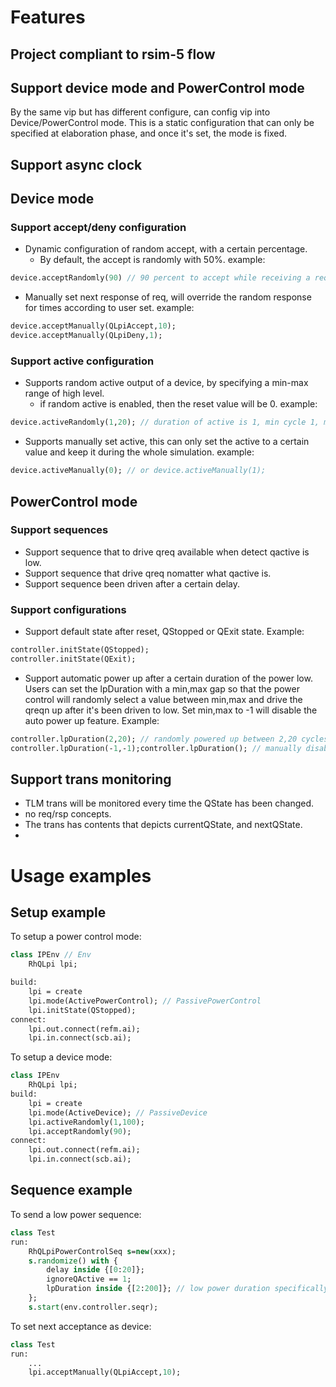 # Features

## Project compliant to rsim-5 flow

## Support device mode and PowerControl mode
By the same vip but has different configure, can config vip into Device/PowerControl mode.
This is a static configuration that can only be specified at elaboration phase, and once it's set, the mode is fixed.

## Support async clock

## Device mode
### Support accept/deny configuration
- Dynamic configuration of random accept, with a certain percentage.
	- By default, the accept is randomly with 50%.
example:
```systemverilog
device.acceptRandomly(90) // 90 percent to accept while receiving a req
```
- Manually set next response of req, will override the random response for times according to user set.
example:
```systemverilog
device.acceptManually(QLpiAccept,10);
device.acceptManually(QLpiDeny,1);
```

### Support active configuration
- Supports random active output of a device, by specifying a min-max range of high level.
	- if random active is enabled, then the reset value will be 0.
example:
```systemverilog
device.activeRandomly(1,20); // duration of active is 1, min cycle 1, max cycle 20
```
- Supports manually set active, this can only set the active to a certain value and keep it during the whole simulation.
example:
```systemverilog
device.activeManually(0); // or device.activeManually(1);
```


## PowerControl mode
### Support sequences
- Support sequence that to drive qreq available when detect qactive is low.
- Support sequence that drive qreq nomatter what qactive is.
- Support sequence been driven after a certain delay.

### Support configurations
- Support default state after reset, QStopped or QExit state.
Example:
```systemverilog
controller.initState(QStopped);
controller.initState(QExit);
```
- Support automatic power up after a certain duration of the power low.
Users can set the lpDuration with a min,max gap so that the power control will randomly select a value between min,max and drive the qreqn up after it's been driven to low.
Set min,max to -1 will disable the auto power up feature.
Example:
```systemverilog
controller.lpDuration(2,20); // randomly powered up between 2,20 cycles
controller.lpDuration(-1,-1);controller.lpDuration(); // manually disable the auto power up feature
```

## Support trans monitoring
- TLM trans will be monitored every time the QState has been changed.
- no req/rsp concepts.
- The trans has contents that depicts currentQState, and nextQState.
- 

# Usage examples

## Setup example
To setup a power control mode:
```systemverilog
class IPEnv // Env
	RhQLpi lpi;

build:
	lpi = create
	lpi.mode(ActivePowerControl); // PassivePowerControl
	lpi.initState(QStopped);
connect:
	lpi.out.connect(refm.ai);
	lpi.in.connect(scb.ai);

```

To setup a device mode:
```systemverilog
class IPEnv
	RhQLpi lpi;
build:
	lpi = create
	lpi.mode(ActiveDevice); // PassiveDevice
	lpi.activeRandomly(1,100);
	lpi.acceptRandomly(90);
connect:
	lpi.out.connect(refm.ai);
	lpi.in.connect(scb.ai);
```

## Sequence example
To send a low power sequence:
```systemverilog
class Test
run:
	RhQLpiPowerControlSeq s=new(xxx);
	s.randomize() with {
		delay inside {[0:20]};
		ignoreQActive == 1;
		lpDuration inside {[2:200]}; // low power duration specifically for this sequence, by default will use the configurations.
	};
	s.start(env.controller.seqr);
```

To set next acceptance as device:
```systemverilog
class Test
run:
	...
	lpi.acceptManually(QLpiAccept,10);
```